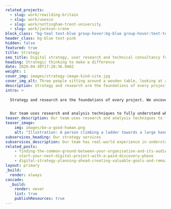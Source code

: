 ```yaml
---
related_projects:
  - slug: work/rewilding-britain
  - slug: work/unesco
  - slug: work/nottingham-trent-university
  - slug: work/jackson-crane
block_class: "bg-teal text-blue group-hover:bg-blue group-hover:text-teal"
header_class: bg-blue text-pink
hidden: false
featured: true
title: Strategy
seo_title: Digital strategy, user research and technical consultancy for purpose-driven organisations
heading: Strategic thinking to make a difference
date: 2020-04-30T17:28:36.948Z
weight: 1
cover_img: images/strategy-image-kind-site.jpg
cover_img_alt: Three people sitting around a wooden table, looking at a tablet and laptop with Backlit Gallery website designs
description: Strategy and research are the foundations of every project. We uncover insights and find opportunities that will focus activities, create a deeper understanding of our clients unique position and help them to meet their goals. 
intro: >
  
  Strategy and research are the foundations of every project. We uncover insights and find opportunities that will focus activities, create a deeper understanding of our clients unique position and help them to meet their goals. 


  Our team uses research and analysis techniques to fully understand what our clients are trying to achieve and why, before delivering high-level strategies and detailed plans of how to get there.
teaser_description: Our team uses research and analysis techniques to fully understand what our clients are trying to achieve and why, before delivering high-level strategies and detailed plans of how to get there.
teaser_image:
    img: images/be-a-good-human.png
    alt: "Illustration: A person climbing a ladder towards a large hand"
subservices_heading: Our strategy services
subservices_description: Our team has real-world experience in understanding that different organisations have bespoke and often complex requirements. We use our strategic planning and implementation skills to help you deliver real impact on your projects.
related_posts:
    - finding-the-common-ground-between-your-organisation-and-its-audience
    - start-your-next-digital-project-with-a-paid-discovery-phase
    - digital-strategy-planning-ahead-creating-valuable-goals-and-remaining-flexible
layout: primary
_build:
  render: always
cascade:
  _build:
    render: never
    list: true
    publishResources: true
---
```

